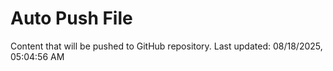 # Auto Push File

Content that will be pushed to GitHub repository.
Last updated: 08/18/2025, 05:04:56 AM